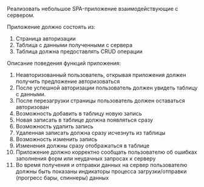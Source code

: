 Реализовать небольшое SPA-приложение взаимодействующие с сервером.

Приложение должно состоять из:
1. Страница авторизации
2. Таблица с данными полученными с сервера
3. Таблица должна предоставлять CRUD операции

Описание поведения функций приложения:
1. Неавторизованный пользователь, открывая приложения должен получить предложение
авторизоваться
2. После успешной авторизации пользователь должен увидеть таблицу с данными.
3. После перезагрузки страницы пользователь должен оставаться авторизован
4. Возможность добавить в таблицу новую запись
5. Новая записать в таблице должна появляться сразу
6. Возможность удалить запись
7. Удаленная записать должна сразу исчезнуть из таблицы
8. Возможность изменить запись
9. Изменения должны сразу отображаться в таблице
10. Приложение должно корректно сообщать пользователю об ошибках заполнения форм или
неудачных запросах к серверу
11. Во время получения и отправки данных на сервер пользователю должны быть показаны
индикаторы процесса загрузки/отправки (прогресс бары, спиннеры) данных
